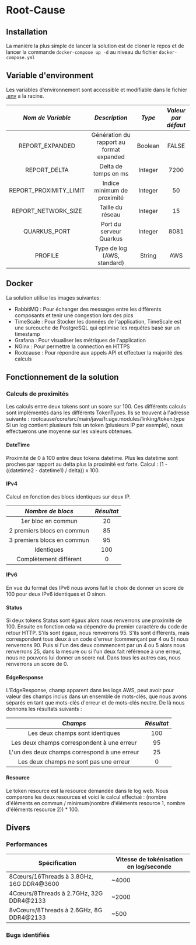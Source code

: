 # Root-Cause
## Installation
La manière la plus simple de lancer la solution est de cloner le repos et de lancer la commande `docker-compose up -d` au
niveau du fichier `docker-compose.yml`

## Variable d'environment
Les variables d'environnement sont accessible et modifiable dans le fichier [.env](.env) a la racine.

|  **_Nom de Variable_** |             **_Description_**            | **_Type_** | **_Valeur par défaut_** |
|:----------------------:|:----------------------------------------:|:----------:|:-----------------------:|
|     REPORT_EXPANDED    | Génération du rapport au format expanded |   Boolean  |          FALSE          |
|      REPORT_DELTA      |           Delta de temps en ms           |   Integer  |           7200          |
| REPORT_PROXIMITY_LIMIT |        Indice minimum de proximité       |   Integer  |            50           |
|   REPORT_NETWORK_SIZE  |             Taille du réseau             |   Integer  |            15           |
|      QUARKUS_PORT      |          Port du serveur Quarkus         |   Integer  |           8081          |
|         PROFILE        |        Type de log (AWS, standard)       |   String   |           AWS           |
## Docker
La solution utilise les images suivantes:
- RabbitMQ : Pour échanger des messages entre les différents composants et tenir une congestion lors des pics
- TimeScale : Pour Stocker les données de l'application, TimeScale est une surcouche de PostgreSQL qui optimise les requétes basé sur un timestamp
- Grafana : Pour visualiser les métriques de l'application
- NGinx : Pour permettre la connection en HTTPS
- Rootcause : Pour répondre aux appels API et effectuer la majorité des calculs
## Fonctionnement de la solution

### Calculs de proximités

Les calculs entre deux tokens sont un score sur 100.
Ces différents calculs sont implémentés dans les différents TokenTypes.
Ils se trouvent à l'adresse suivante : rootcause/core/src/main/java/fr.uge.modules/linking/token.type
Si un log contient plusieurs fois un token (plusieurs IP par exemple), nous effectuerons une moyenne sur les 
valeurs obtenues.

#### DateTime

Proximité de 0 à 100 entre deux tokens datetime.
Plus les datetime sont proches par rapport au delta plus la proximité est forte.
Calcul : (1 - ((datetime2 - datetime1) / delta)) x 100.

#### IPv4

Calcul en fonction des blocs identiques sur deux IP.

|      **_Nombre de blocs_**      |     **_Résultat_**      |
|:-------------------------------:|:-----------------------:|
|       1er bloc en commun        |           20            |
|    2 premiers blocs en commun   |           85            |
|    3 premiers blocs en commun   |           95            |
|           Identiques            |          100            |
|      Complètement différent     |            0            |

#### IPv6

En vue du format des IPv6 nous avons fait le choix de donner un score de 100 pour deux IPv6 identiques et O sinon.

#### Status

Si deux tokens Status sont égaux alors nous renverrons une proximité de 100.
Ensuite en fonction cela va dépendre du premier caractère du code de retour HTTP.
S'ils sont égaux, nous renverrons 95.
S'ils sont différents, mais correspondent tous deux à un code d'erreur (commençant par 4 ou 5) nous renverrons 90.
Puis si l'un des deux commencent par un 4 ou 5 alors nous renverrons 25, dans la mesure ou si l'un deux fait référence à une erreur,
nous ne pouvons lui donner un score nul.
Dans tous les autres cas, nous renverrons un score de 0.

#### EdgeResponse

L'EdgeResponse, champ apparent dans les logs AWS, peut avoir pour valeur des champs inclus dans un ensemble de mots-clés,
que nous avons séparés en tant que mots-clés d'erreur et de mots-clés neutre.
De là nous donnons les résultats suivants : 

|               **_Champs_**                 |     **_Résultat_**      |
|:------------------------------------------:|:-----------------------:|
|      Les deux champs sont identiques       |          100            |
| Les deux champs correspondent à une erreur |           95            |
|L'un des deux champs correspond à une erreur|           25            |
|   Les deux champs ne sont pas une erreur   |            0            |


#### Resource

Le token resource est la resource demandée dans le log web.
Nous comparons les deux resources et voici le calcul effectué :
(nombre d'éléments en commun / minimum(nombre d'éléments resource 1, nombre d'éléments resource 2)) * 100.

## Divers
### Performances

| Spécification                            | Vitesse de tokénisation en log/seconde |
|------------------------------------------|----------------------------------------|
| 8Cœurs/16Threads à 3.8GHz, 16G DDR4@3600 | ~4000                                  |
| 4Cœurs/8Threads à 2.7GHz, 32G DDR4@2133  | ~2000                                  |
| 8vCœurs/8Threads à 2.6GHz, 8G DDR4@2133  | ~500                                   |

### Bugs identifiés